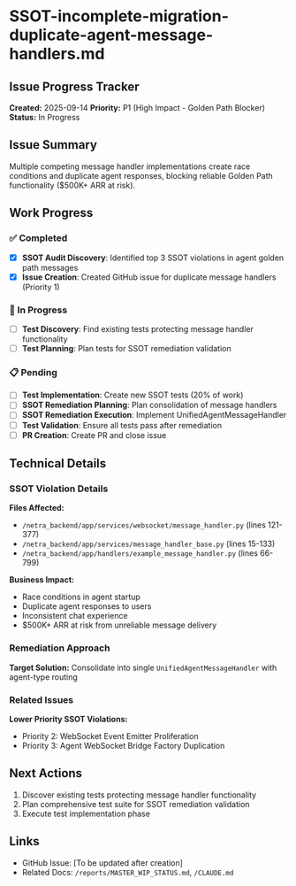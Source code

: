 # SSOT-incomplete-migration-duplicate-agent-message-handlers.md

## Issue Progress Tracker

**Created:** 2025-09-14
**Priority:** P1 (High Impact - Golden Path Blocker)
**Status:** In Progress

## Issue Summary
Multiple competing message handler implementations create race conditions and duplicate agent responses, blocking reliable Golden Path functionality ($500K+ ARR at risk).

## Work Progress

### ✅ Completed
- [x] **SSOT Audit Discovery**: Identified top 3 SSOT violations in agent golden path messages
- [x] **Issue Creation**: Created GitHub issue for duplicate message handlers (Priority 1)

### 🔄 In Progress
- [ ] **Test Discovery**: Find existing tests protecting message handler functionality
- [ ] **Test Planning**: Plan tests for SSOT remediation validation

### 📋 Pending
- [ ] **Test Implementation**: Create new SSOT tests (20% of work)
- [ ] **SSOT Remediation Planning**: Plan consolidation of message handlers
- [ ] **SSOT Remediation Execution**: Implement UnifiedAgentMessageHandler
- [ ] **Test Validation**: Ensure all tests pass after remediation
- [ ] **PR Creation**: Create PR and close issue

## Technical Details

### SSOT Violation Details
**Files Affected:**
- `/netra_backend/app/services/websocket/message_handler.py` (lines 121-377)
- `/netra_backend/app/services/message_handler_base.py` (lines 15-133)
- `/netra_backend/app/handlers/example_message_handler.py` (lines 66-799)

**Business Impact:**
- Race conditions in agent startup
- Duplicate agent responses to users
- Inconsistent chat experience
- $500K+ ARR at risk from unreliable message delivery

### Remediation Approach
**Target Solution:** Consolidate into single `UnifiedAgentMessageHandler` with agent-type routing

### Related Issues
**Lower Priority SSOT Violations:**
- Priority 2: WebSocket Event Emitter Proliferation
- Priority 3: Agent WebSocket Bridge Factory Duplication

## Next Actions
1. Discover existing tests protecting message handler functionality
2. Plan comprehensive test suite for SSOT remediation validation
3. Execute test implementation phase

## Links
- GitHub Issue: [To be updated after creation]
- Related Docs: `/reports/MASTER_WIP_STATUS.md`, `/CLAUDE.md`